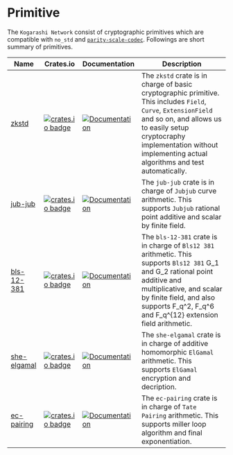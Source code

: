 # Primitive
The `Kogarashi Network` consist of cryptographic primitives which are compatible with `no_std` and [`parity-scale-codec`](https://github.com/paritytech/parity-scale-codec). Followings are short summary of primitives.

|Name|Crates.io|Documentation|Description|
|----|---------|-------------|-----------|
| [zkstd](./crypto) | [![crates.io badge](https://img.shields.io/crates/v/zkstd.svg)](https://crates.io/crates/zkstd) | [![Documentation](https://docs.rs/zkstd/badge.svg)](https://docs.rs/zkstd)|The `zkstd` crate is in charge of basic cryptographic primitive. This includes `Field`, `Curve`, `ExtensionField` and so on, and allows us to easily setup cryptocraphy implementation without implementing actual algorithms and test automatically.|
| [jub-jub](./jubjub) | [![crates.io badge](https://img.shields.io/crates/v/jub-jub.svg)](https://crates.io/crates/jub-jub) | [![Documentation](https://docs.rs/jub-jub/badge.svg)](https://docs.rs/jub-jub)|The `jub-jub` crate is in charge of `Jubjub` curve arithmetic. This supports `Jubjub` rational point additive and scalar by finite field.|
| [bls-12-381](./bls12_381) | [![crates.io badge](https://img.shields.io/crates/v/bls-12-381.svg)](https://crates.io/crates/bls-12-381) | [![Documentation](https://docs.rs/bls-12-381/badge.svg)](https://docs.rs/bls-12-381)|The `bls-12-381` crate is in charge of `Bls12 381` arithmetic. This supports `Bls12 381` G_1 and G_2 rational point additive and multiplicative, and scalar by finite field, and also supports F_q^2, F_q^6 and F_q^{12} extension field arithmetic.|
| [she-elgamal](./elgamal) | [![crates.io badge](https://img.shields.io/crates/v/she-elgamal.svg)](https://crates.io/crates/she-elgamal) | [![Documentation](https://docs.rs/she-elgamal/badge.svg)](https://docs.rs/she-elgamal)|The `she-elgamal` crate is in charge of additive homomorphic `ElGamal` arithmetic. This supports `ElGamal` encryption and decription.|
| [ec-pairing](./pairing) | [![crates.io badge](https://img.shields.io/crates/v/ec-pairing.svg)](https://crates.io/crates/ec-pairing) | [![Documentation](https://docs.rs/ec-pairing/badge.svg)](https://docs.rs/ec-pairing)|The `ec-pairing` crate is in charge of `Tate Pairing` arithmetic. This supports miller loop algorithm and final exponentiation.|
